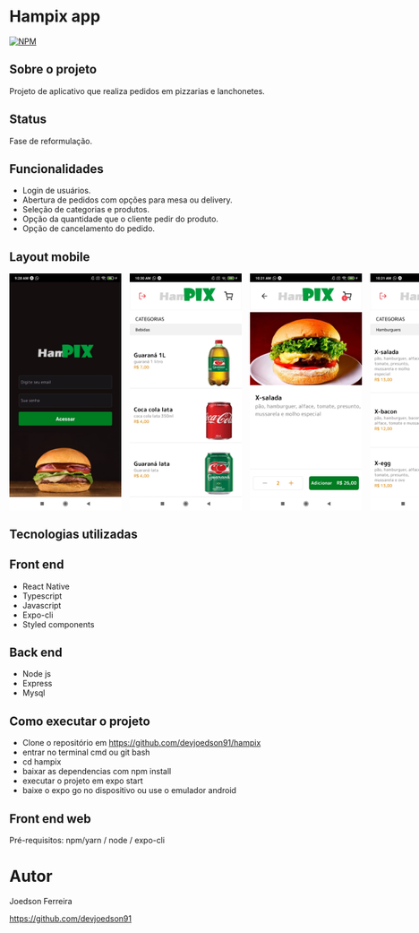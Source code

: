# Hampix app
[![NPM](https://img.shields.io/npm/l/react)](https://github.com/devsuperior/sds1-wmazoni/blob/master/LICENSE) 

## Sobre o projeto

Projeto de aplicativo que realiza pedidos em pizzarias e lanchonetes.

## Status

Fase de reformulação.

## Funcionalidades

- Login de usuários.
- Abertura de pedidos com opções para mesa ou delivery.
- Seleção de categorias e produtos.
- Opção da quantidade que o cliente pedir do produto.
- Opção de cancelamento do pedido.

## Layout mobile

<div style="display: flex; gap: 15px;">
   <img src="https://github.com/devjoedson91/hampix-app/blob/main/assets/login.jpg" width="200" />
   <img src="https://github.com/devjoedson91/hampix-app/blob/main/assets/drinks.jpg" width="200" />
   <img src="https://github.com/devjoedson91/hampix-app/blob/main/assets/details.jpg" width="200" />
   <img src="https://github.com/devjoedson91/hampix-app/blob/main/assets/burgues.jpg" width="200" />
   <img src="https://github.com/devjoedson91/hampix-app/blob/main/assets/cart.jpg" width="200" />
</div>

## Tecnologias utilizadas
## Front end
- React Native
- Typescript
- Javascript
- Expo-cli
- Styled components

## Back end
- Node js
- Express
- Mysql

## Como executar o projeto

- Clone o repositório em https://github.com/devjoedson91/hampix
- entrar no terminal cmd ou git bash
- cd hampix
- baixar as dependencias com npm install
- executar o projeto em expo start
- baixe o expo go no dispositivo ou use o emulador android

## Front end web
Pré-requisitos: npm/yarn / node / expo-cli

# Autor

Joedson Ferreira

https://github.com/devjoedson91
